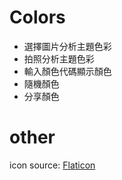 # Colors
* 選擇圖片分析主題色彩
* 拍照分析主題色彩
* 輸入顏色代碼顯示顏色
* 隨機顏色
* 分享顏色

# other
icon source: [Flaticon](https://www.flaticon.com)
